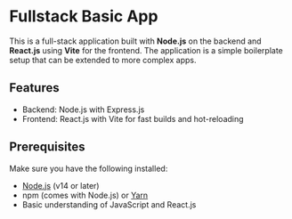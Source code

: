 # Fullstack Basic App

This is a full-stack application built with **Node.js** on the backend and **React.js** using **Vite** for the frontend. The application is a simple boilerplate setup that can be extended to more complex apps.

## Features

- Backend: Node.js with Express.js
- Frontend: React.js with Vite for fast builds and hot-reloading

## Prerequisites

Make sure you have the following installed:

- [Node.js](https://nodejs.org/) (v14 or later)
- npm (comes with Node.js) or [Yarn](https://yarnpkg.com/)
- Basic understanding of JavaScript and React.js



